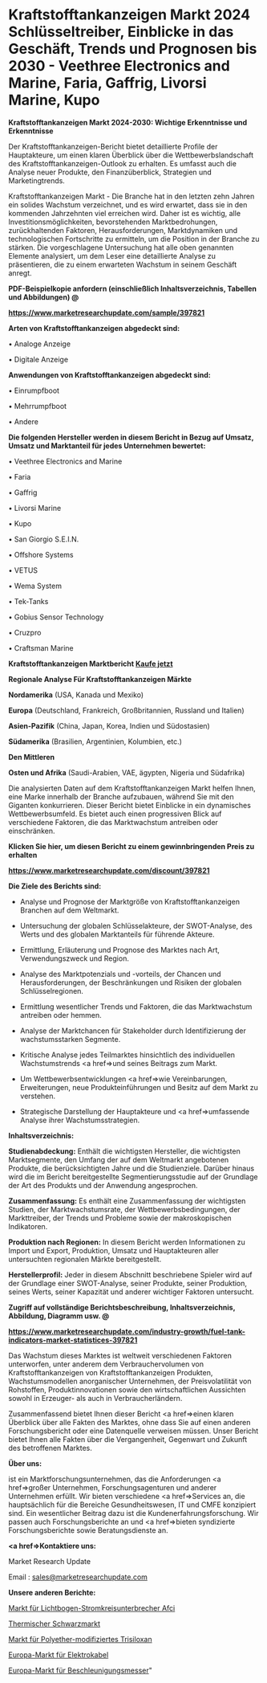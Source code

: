# Kraftstofftankanzeigen Markt 2024 Schlüsseltreiber, Einblicke in das Geschäft, Trends und Prognosen bis 2030 - Veethree Electronics and Marine, Faria, Gaffrig, Livorsi Marine, Kupo

<strong>Kraftstofftankanzeigen Markt 2024-2030: Wichtige Erkenntnisse und Erkenntnisse</strong>

Der Kraftstofftankanzeigen-Bericht bietet detaillierte Profile der Hauptakteure, um einen klaren Überblick über die Wettbewerbslandschaft des Kraftstofftankanzeigen-Outlook zu erhalten. Es umfasst auch die Analyse neuer Produkte, den Finanzüberblick, Strategien und Marketingtrends.

Kraftstofftankanzeigen Markt - Die Branche hat in den letzten zehn Jahren ein solides Wachstum verzeichnet, und es wird erwartet, dass sie in den kommenden Jahrzehnten viel erreichen wird. Daher ist es wichtig, alle Investitionsmöglichkeiten, bevorstehenden Marktbedrohungen, zurückhaltenden Faktoren, Herausforderungen, Marktdynamiken und technologischen Fortschritte zu ermitteln, um die Position in der Branche zu stärken. Die vorgeschlagene Untersuchung hat alle oben genannten Elemente analysiert, um dem Leser eine detaillierte Analyse zu präsentieren, die zu einem erwarteten Wachstum in seinem Geschäft anregt.



<strong><b>PDF-Beispielkopie anfordern (einschließlich Inhaltsverzeichnis, Tabellen und Abbildungen) @ </b></strong>

<strong><a href=https://www.marketresearchupdate.com/sample/397821>

<strong>https://www.marketresearchupdate.com/sample/397821</u></a></strong></strong>



<strong>Arten von Kraftstofftankanzeigen abgedeckt sind:</strong>

• Analoge Anzeige

• Digitale Anzeige



<strong>Anwendungen von Kraftstofftankanzeigen abgedeckt sind:</strong>

• Einrumpfboot

• Mehrrumpfboot

• Andere



<strong>Die folgenden Hersteller werden in diesem Bericht in Bezug auf Umsatz, Umsatz und Marktanteil für jedes Unternehmen bewertet:</strong>

• Veethree Electronics and Marine

• Faria

• Gaffrig

• Livorsi Marine

• Kupo

• San Giorgio S.E.I.N.

• Offshore Systems

• VETUS

• Wema System

• Tek-Tanks

• Gobius Sensor Technology

• Cruzpro

• Craftsman Marine



<strong>Kraftstofftankanzeigen Marktbericht <a href=https://www.marketresearchupdate.com/buynow/397821>Kaufe jetzt</a></strong>



<strong>Regionale Analyse Für Kraftstofftankanzeigen Märkte</strong>



<strong>Nordamerika</strong> (USA, Kanada und Mexiko)



<strong>Europa</strong> (Deutschland, Frankreich, Großbritannien, Russland und Italien)



<strong>Asien-Pazifik</strong> (China, Japan, Korea, Indien und Südostasien)



<strong>Südamerika</strong> (Brasilien, Argentinien, Kolumbien, etc.)



<strong>Den Mittleren</strong> 

<strong>Osten und Afrika</strong> (Saudi-Arabien, VAE, ägypten, Nigeria und Südafrika)

Die analysierten Daten auf dem Kraftstofftankanzeigen Markt helfen Ihnen, eine Marke innerhalb der Branche aufzubauen, während Sie mit den Giganten konkurrieren. Dieser Bericht bietet Einblicke in ein dynamisches Wettbewerbsumfeld. Es bietet auch einen progressiven Blick auf verschiedene Faktoren, die das Marktwachstum antreiben oder einschränken.



<strong>Klicken Sie hier, um diesen Bericht zu einem gewinnbringenden Preis zu erhalten
</strong>

<strong><a href=https://www.marketresearchupdate.com/discount/397821>https://www.marketresearchupdate.com/discount/397821</b></u></strong></a>



<strong>Die Ziele des Berichts sind:</strong>

- Analyse und Prognose der Marktgröße von Kraftstofftankanzeigen Branchen auf dem Weltmarkt.

- Untersuchung der globalen Schlüsselakteure, der SWOT-Analyse, des Werts und des globalen Marktanteils für führende Akteure.

- Ermittlung, Erläuterung und Prognose des Marktes nach Art, Verwendungszweck und Region.

- Analyse des Marktpotenzials und -vorteils, der Chancen und Herausforderungen, der Beschränkungen und Risiken der globalen Schlüsselregionen.

- Ermittlung wesentlicher Trends und Faktoren, die das Marktwachstum antreiben oder hemmen.

- Analyse der Marktchancen für Stakeholder durch Identifizierung der wachstumsstarken Segmente.

- Kritische Analyse jedes Teilmarktes hinsichtlich des individuellen Wachstumstrends <a href=>und</a> seines Beitrags zum Markt.

- Um Wettbewerbsentwicklungen <a href=>wie</a> Vereinbarungen, Erweiterungen, neue Produkteinführungen und Besitz auf dem Markt zu verstehen.

- Strategische Darstellung der Hauptakteure und <a href=>umfas</a>sende Analyse ihrer Wachstumsstrategien.



<strong>Inhaltsverzeichnis:</strong>



<strong>Studienabdeckung:</strong> Enthält die wichtigsten Hersteller, die wichtigsten Marktsegmente, den Umfang der auf dem Weltmarkt angebotenen Produkte, die berücksichtigten Jahre und die Studienziele. Darüber hinaus wird die im Bericht bereitgestellte Segmentierungsstudie auf der Grundlage der Art des Produkts und der Anwendung angesprochen.



<strong>Zusammenfassung:</strong> Es enthält eine Zusammenfassung der wichtigsten Studien, der Marktwachstumsrate, der Wettbewerbsbedingungen, der Markttreiber, der Trends und Probleme sowie der makroskopischen Indikatoren.



<strong>Produktion nach Regionen:</strong> In diesem Bericht werden Informationen zu Import und Export, Produktion, Umsatz und Hauptakteuren aller untersuchten regionalen Märkte bereitgestellt.



<strong>Herstellerprofil:</strong> Jeder in diesem Abschnitt beschriebene Spieler wird auf der Grundlage einer SWOT-Analyse, seiner Produkte, seiner Produktion, seines Werts, seiner Kapazität und anderer wichtiger Faktoren untersucht.



<strong><b>Zugriff auf vollständige Berichtsbeschreibung, Inhaltsverzeichnis, Abbildung, Diagramm usw. @ </b></strong>

<strong><a href=https://www.marketresearchupdate.com/industry-growth/fuel-tank-indicators-market-statistices-397821>https://www.marketresearchupdate.com/industry-growth/fuel-tank-indicators-market-statistices-397821</a></strong>

Das Wachstum dieses Marktes ist weltweit verschiedenen Faktoren unterworfen, unter anderem dem Verbrauchervolumen von Kraftstofftankanzeigen von Kraftstofftankanzeigen Produkten, Wachstumsmodellen anorganischer Unternehmen, der Preisvolatilität von Rohstoffen, Produktinnovationen sowie den wirtschaftlichen Aussichten sowohl in Erzeuger- als auch in Verbraucherländern.

Zusammenfassend bietet Ihnen dieser Bericht <a href=>einen</a> klaren Überblick über alle Fakten des Marktes, ohne dass Sie auf einen anderen Forschungsbericht oder eine Datenquelle verweisen müssen. Unser Bericht bietet Ihnen alle Fakten über die Vergangenheit, Gegenwart und Zukunft des betroffenen Marktes.



<strong>Über uns:</strong>

 ist ein Marktforschungsunternehmen, das die Anforderungen <a href=>großer</a> Unternehmen, Forschungsagenturen und anderer Unternehmen erfüllt. Wir bieten verschiedene <a href=>Services</a> an, die hauptsächlich für die Bereiche Gesundheitswesen, IT und CMFE konzipiert sind. Ein wesentlicher Beitrag dazu ist die Kundenerfahrungsforschung. Wir passen auch Forschungsberichte an und <a href=>bieten</a> syndizierte Forschungsberichte sowie Beratungsdienste an.



<strong><a href=>Kontaktiere uns:</a></strong>

Market Research Update

Email : sales@marketresearchupdate.com



<strong>Unsere anderen Berichte:</strong>

<a href=https://www.linkedin.com/pulse/arc-fault-circuit-interrupter-afci-market-has>Markt für Lichtbogen-Stromkreisunterbrecher Afci</a>

<a href=https://www.linkedin.com/pulse/thermal-black-market-size-share-outlook-growth>Thermischer Schwarzmarkt</a>

<a href=https://www.linkedin.com/pulse/polyether-modified-trisiloxane-market-analysis>Markt für Polyether-modifiziertes Trisiloxan</a>

<a href=https://www.linkedin.com/pulse/europe-electrical-wire-cable-market-2030-future>Europa-Markt für Elektrokabel</a>

<a href=https://www.linkedin.com/pulse/europe-accelerometers-market-2023-pointing-capture-largest>Europa-Markt für Beschleunigungsmesser</a>"
